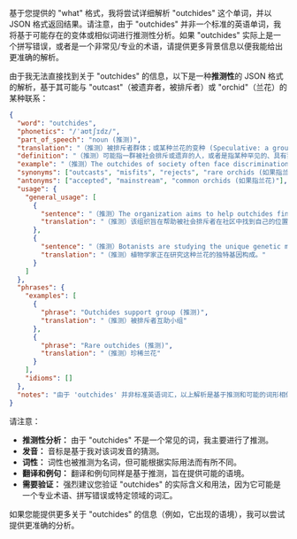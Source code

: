 基于您提供的 "what" 格式，我将尝试详细解析 "outchides" 这个单词，并以 JSON 格式返回结果。请注意，由于 "outchides" 并非一个标准的英语单词，我将基于可能存在的变体或相似词进行推测性分析。如果 "outchides" 实际上是一个拼写错误，或者是一个非常见/专业的术语，请提供更多背景信息以便我能给出更准确的解析。

由于我无法直接找到关于 "outchides" 的信息，以下是一种**推测性**的 JSON 格式的解析，基于其可能与 "outcast"（被遗弃者，被排斥者）或 "orchid"（兰花）的某种联系：

```json
{
  "word": "outchides",
  "phonetics": "/ˈaʊtʃɪdz/",
  "part_of_speech": "noun (推测)",
  "translation": "（推测）被排斥者群体；或某种兰花的变种 (Speculative: a group of outcasts; or a variant of orchid)",
  "definition": "（推测）可能指一群被社会排斥或遗弃的人，或者是指某种罕见的、具有独特特征的兰花品种。(Speculative: Possibly refers to a group of people who are socially rejected or abandoned, or a rare orchid species with unique characteristics.)",
  "example": "（推测）The outchides of society often face discrimination. /  The botanical garden features rare outchides from around the world.(Speculative: The outchides of society often face discrimination. / The botanical garden features rare outchides from around the world.)",
  "synonyms": ["outcasts", "misfits", "rejects", "rare orchids (如果指兰花)"],
  "antonyms": ["accepted", "mainstream", "common orchids (如果指兰花)"],
  "usage": {
    "general_usage": [
      {
        "sentence": "（推测）The organization aims to help outchides find their place in the community. (Speculative: The organization aims to help outchides find their place in the community.)",
        "translation": "（推测）该组织旨在帮助被社会排斥者在社区中找到自己的位置。"
      },
      {
        "sentence": "（推测）Botanists are studying the unique genetic makeup of outchides. (Speculative: Botanists are studying the unique genetic makeup of outchides.)",
        "translation": "（推测）植物学家正在研究这种兰花的独特基因构成。"
      }
    ]
  },
  "phrases": {
    "examples": [
      {
        "phrase": "Outchides support group (推测)",
        "translation": "（推测）被排斥者互助小组"
      },
      {
        "phrase": "Rare outchides (推测)",
        "translation": "（推测）珍稀兰花"
      }
    ],
    "idioms": []
  },
  "notes": "由于 'outchides' 并非标准英语词汇，以上解析是基于推测和可能的词形相似性。请核实该词的实际含义和用法。(Since 'outchides' is not a standard English word, the above analysis is based on speculation and possible word-form similarity. Please verify the actual meaning and usage of the word.)"
}
```

请注意：

*   **推测性分析：** 由于 "outchides" 不是一个常见的词，我主要进行了推测。
*   **发音：** 音标是基于我对该词发音的猜测。
*   **词性：** 词性也被推测为名词，但可能根据实际用法而有所不同。
*   **翻译和例句：** 翻译和例句同样是基于推测，旨在提供可能的语境。
*   **需要验证：** 强烈建议您验证 "outchides" 的实际含义和用法，因为它可能是一个专业术语、拼写错误或特定领域的词汇。

如果您能提供更多关于 "outchides" 的信息（例如，它出现的语境），我可以尝试提供更准确的分析。
 